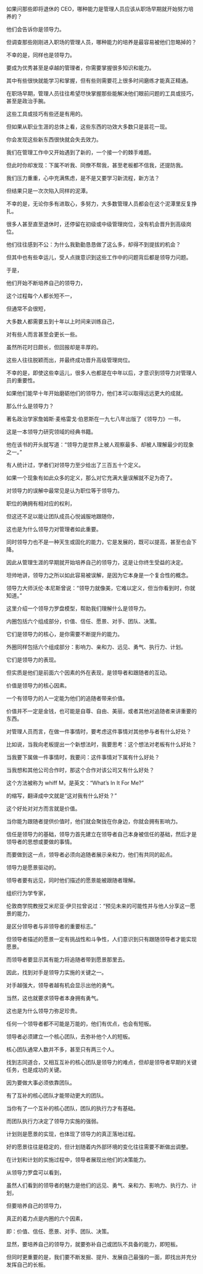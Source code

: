 如果问那些即将退休的 CEO，哪种能力是管理人员应该从职场早期就开始努力培养的？

他们会告诉你是领导力。

但调查那些刚刚进入职场的管理人员，哪种能力的培养是最容易被他们忽略掉的？

不幸的是，同样也是领导力。

要成为优秀甚至是卓越的管理者，你需要掌握很多知识和能力。

其中有些很快就能学习和掌握，但有些则需要花上很多时间磨练才能真正精通。

在职场早期，管理人员往往希望尽快掌握那些能解决他们眼前问题的工具或技巧，甚至是政治手腕。

这些工具或技巧有些还是有用的。

但如果从职业生涯的总体上看，这些东西的功效大多数只是昙花一现。

你会发现这些新东西很快就会失去效力。

我们在管理工作中又开始遇到了新的，一个接一个的棘手难题。

但此时你却发现：下属不听我、同僚不帮我，甚至老板都不信我，还提防我。

我们压力重重，心中充满焦虑，是不是又要学习新流程，新方法？

但结果只是一次次陷入同样的泥潭。

不幸的是，无论你多有进取心，多努力，大多数管理人员都会在这个泥潭里反复挣扎。

很多人甚至直至退休时，还停留在初级或中级管理岗位，没有机会晋升到高级岗位。

他们往往感到不公：为什么我勤勤恳恳做了这么多，却得不到提拔的机会？

但其中也有些幸运儿，受人点拨意识到这些工作中的问题背后都是领导力问题。

于是，

他们开始不断培养自己的领导力，

这个过程每个人都长短不一，

但通常不会很短，

大多数人都需要五到十年以上时间来训练自己，

对有些人而言甚至会更长一些。

虽然所花时日颇长，但回报却是丰厚的。

这些人往往脱颖而出，并最终成功晋升高级管理岗位。

不幸的是，即使这些幸运儿，很多人也都是在中年以后，才意识到领导力对管理人员的重要性。

如果他们能早十年开始磨砺他们的领导力，他们本可以取得远远更大的成就。

那么什么是领导力？

著名政治学家詹姆斯·麦格雷戈·伯恩斯在一九七八年出版了《领导力》一书，

这是一本领导力研究领域的经典书籍。

他在该书的开头就写道：“领导力是世界上被人观察最多、却被人理解最少的现象之一。”

有人统计过，学者们对领导力至少给出了三百五十个定义。

如果一个现象有如此众多的定义，那么对它充满大量误解就不足为奇了。

对领导力的误解中最常见是认为职位等于领导力。

职位的确拥有相对应的权利，

但这还不足以能让团队成员心悦诚服地跟随你，

这也是为什么领导力对管理者如此重要。

同时领导力也不是一种天生或固化的能力，它是发展的，既可以提高，甚至也会下降。

因此从管理生涯的早期就开始培养自己的领导力，这是让你终生受益的决定。

坦帅地讲，领导力之所以如此容易被误解，是因为它本身是一个复合性的概念。

领导力大师沃伦·本尼斯曾说：“领导力就像美，它难以定义，但当你看到时，你就知道。”

这里介绍一个领导力罗盘模型，帮助我们理解什么是领导力。

内圈包括六个组成部分，价值、信任、愿景、对手、团队、决策。

它们是领导力的核心，是你需要不断提升的能力。

外圈同样包括六个组成部分：影响力、亲和力、远见、勇气、执行力、计划。

它们是领导力的表现。

但实质是他们是前面六个因素的外在表现，是领导者和跟随者的互动。

价值是领导力的核心因素。

一个有领导力的人一定能为他们的追随者带来价值。

价值并不一定是金钱，也可能是自尊、自由、美丽，或者其他对追随者来讲重要的东西。

对管理人员而言，在做一件事情时，要考虑这件事情对其他参与者有什么好处？

比如说，当我向老板提出一个新想法时，我要思考：这个想法对老板有什么好处？

当我要下属做一件事情时，我要问：这件事情对下属有什么好处？

当我想和其他公司合作时，那这个合作对该公司又有什么好处？

这个方法被称为 whiff M，是英文：“What’s In It For Me?”

的缩写，翻译成中文就是“这对我有什么好处？”

这个好处对对方而言就是价值。

当你能为跟随者提供价值时，他们就会聚拢在你身边，你就会拥有影响力。

信任是领导力的基础，领导力首先建立在领导者自己本身被信任的基础，然后才是领导者的思想或要做的事情。

而要做到这一点，领导者必须向追随者展示亲和力，他们有共同的起点。

领导力是愿景驱动的。

领导者要有远见，同时他们描述的愿景能被跟随者理解。

组织行为学专家，

伦敦商学院教授艾米尼亚·伊贝拉曾说过：“预见未来的可能性并与他人分享这一愿景的能力，

是区分领导者与非领导者的重要标志。”

但领导者描述的愿景一定有挑战性和斗争性，人们意识到只有跟随领导者才能实现愿景。

而领导者要显示其有能力将追随者带到愿景那里去。

因此，找到对手是领导力实施的关键之一。

对手越强大，领导者越有机会显示出他的勇气。

当然，这也就要求领导者本身拥有勇气。

这也是为什么领导力弥足珍贵。

任何一个领导者都不可能是万能的，他们有优点，也会有短板。

领导者必须建立一个核心团队，去弥补他个人的短板。

核心团队通常人数并不多，甚至只有两三个人。

找到志同道合，又相互互补的核心团队是领导力的难点，但却是领导者早期的关键任务，也是成功的关键。

因为要做大事必须依靠团队。

有了互补的核心团队才能带动更大的团队。

当你有了一个互补的核心团队，团队的执行力才有基础。

而团队执行力决定了领导力实施的强弱。

计划则是愿景的实现，也体现了领导力的真正落地过程。

好的愿景往往是稳定的，但计划随着内外部环境的变化往往需要不断做出调整。

在计划和计划的实施过程中，领导者展现出他们的决策能力。

从领导力罗盘可以看到，

虽然人们看到的领导者的魅力是他们的远见、勇气、亲和力、影响力、执行力、计划，

但要培养自己的领导力，

真正的着力点是内圈的六个因素，

即：价值、信任、愿景、对手、团队、决策。

显然，要培养自己的领导力，就要弥补自己或团队不具备的能力，即短板。

但同时更重要的是，我们要不断发掘、提升、发展自己最强的一面，即找出并充分发挥自己的长板。
